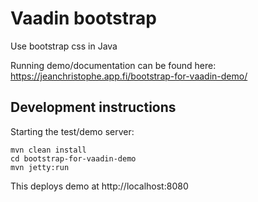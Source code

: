# Vaadin bootstrap

Use bootstrap css in Java

Running demo/documentation can be found here:
https://jeanchristophe.app.fi/bootstrap-for-vaadin-demo/

## Development instructions

Starting the test/demo server:
```
mvn clean install
cd bootstrap-for-vaadin-demo
mvn jetty:run
```

This deploys demo at http://localhost:8080

